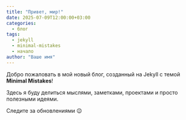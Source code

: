 ```yaml
---
title: "Привет, мир!"
date: 2025-07-09T12:00:00+03:00
categories:
  - блог
tags:
  - jekyll
  - minimal-mistakes
  - начало
author: "Ваше имя"
---
```


Добро пожаловать в мой новый блог, созданный на Jekyll с темой **Minimal Mistakes**!

Здесь я буду делиться мыслями, заметками, проектами и просто полезными идеями.

Следите за обновлениями 😉